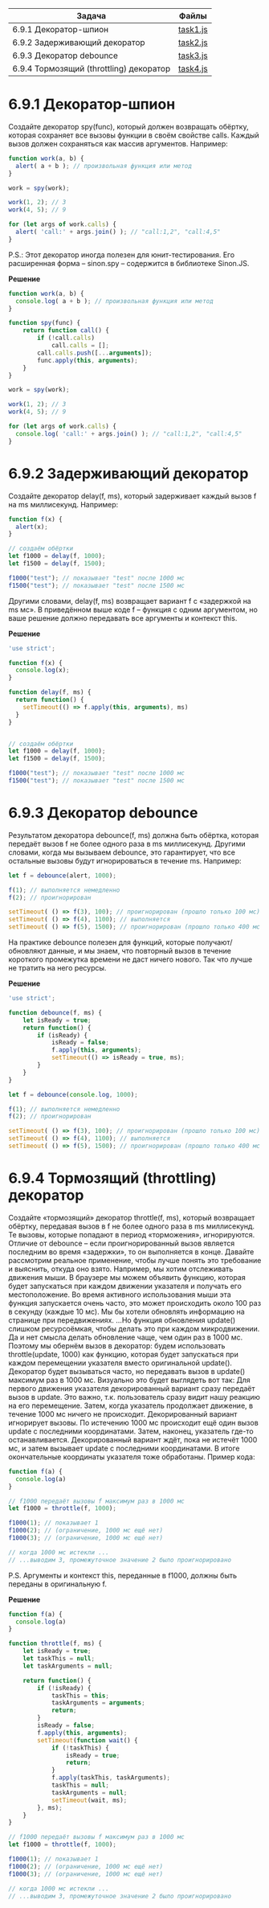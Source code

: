 | Задача | Файлы |
| --- | --- |
| 6.9.1 Декоратор-шпион | [task1.js](task1.js) |
| 6.9.2 Задерживающий декоратор | [task2.js](task2.js) |
| 6.9.3 Декоратор debounce | [task3.js](task3.js) |
| 6.9.4 Тормозящий (throttling) декоратор | [task4.js](task4.js) |

# 6.9.1 Декоратор-шпион
Создайте декоратор spy(func), который должен возвращать обёртку, которая сохраняет все вызовы функции в своём свойстве calls.
Каждый вызов должен сохраняться как массив аргументов.
Например:
```javascript
function work(a, b) {
  alert( a + b ); // произвольная функция или метод
}

work = spy(work);

work(1, 2); // 3
work(4, 5); // 9

for (let args of work.calls) {
  alert( 'call:' + args.join() ); // "call:1,2", "call:4,5"
}
```
P.S.: Этот декоратор иногда полезен для юнит-тестирования. Его расширенная форма – sinon.spy – содержится в библиотеке Sinon.JS.

**Решение**
```javascript
function work(a, b) {
  console.log( a + b ); // произвольная функция или метод
}

function spy(func) {
	return function call() {
		if (!call.calls)
			call.calls = [];
		call.calls.push([...arguments]);
		func.apply(this, arguments);
	}
}

work = spy(work);

work(1, 2); // 3
work(4, 5); // 9

for (let args of work.calls) {
  console.log( 'call:' + args.join() ); // "call:1,2", "call:4,5"
}
```

# 6.9.2 Задерживающий декоратор
Создайте декоратор delay(f, ms), который задерживает каждый вызов f на ms миллисекунд. Например:
```javascript
function f(x) {
  alert(x);
}

// создаём обёртки
let f1000 = delay(f, 1000);
let f1500 = delay(f, 1500);

f1000("test"); // показывает "test" после 1000 мс
f1500("test"); // показывает "test" после 1500 мс
```
Другими словами, delay(f, ms) возвращает вариант f с «задержкой на ms мс».
В приведённом выше коде f – функция с одним аргументом, но ваше решение должно передавать все аргументы и контекст this.

**Решение**
```javascript
'use strict';

function f(x) {
  console.log(x);
}

function delay(f, ms) {
  return function() { 
    setTimeout(() => f.apply(this, arguments), ms)
  }
}


// создаём обёртки
let f1000 = delay(f, 1000);
let f1500 = delay(f, 1500);

f1000("test"); // показывает "test" после 1000 мс
f1500("test"); // показывает "test" после 1500 мс
```

# 6.9.3 Декоратор debounce
Результатом декоратора debounce(f, ms) должна быть обёртка, которая передаёт вызов f не более одного раза в ms миллисекунд. Другими словами, когда мы вызываем debounce, это гарантирует, что все остальные вызовы будут игнорироваться в течение ms.
Например:
```javascript
let f = debounce(alert, 1000);

f(1); // выполняется немедленно
f(2); // проигнорирован

setTimeout( () => f(3), 100); // проигнорирован (прошло только 100 мс)
setTimeout( () => f(4), 1100); // выполняется
setTimeout( () => f(5), 1500); // проигнорирован (прошло только 400 мс от последнего вызова)
```
На практике debounce полезен для функций, которые получают/обновляют данные, и мы знаем, что повторный вызов в течение короткого промежутка времени не даст ничего нового. Так что лучше не тратить на него ресурсы.

**Решение**
```javascript
'use strict';

function debounce(f, ms) {
	let isReady = true;
	return function() {
		if (isReady) {
			isReady = false;
			f.apply(this, arguments);
			setTimeout(() => isReady = true, ms);
		}
	}
}

let f = debounce(console.log, 1000);

f(1); // выполняется немедленно
f(2); // проигнорирован

setTimeout( () => f(3), 100); // проигнорирован (прошло только 100 мс)
setTimeout( () => f(4), 1100); // выполняется
setTimeout( () => f(5), 1500); // проигнорирован (прошло только 400 мс от последнего вызова)
```

# 6.9.4 Тормозящий (throttling) декоратор
Создайте «тормозящий» декоратор throttle(f, ms), который возвращает обёртку, передавая вызов в f не более одного раза в ms миллисекунд. Те вызовы, которые попадают в период «торможения», игнорируются.
Отличие от debounce – если проигнорированный вызов является последним во время «задержки», то он выполняется в конце.
Давайте рассмотрим реальное применение, чтобы лучше понять это требование и выяснить, откуда оно взято.
Например, мы хотим отслеживать движения мыши.
В браузере мы можем объявить функцию, которая будет запускаться при каждом движении указателя и получать его местоположение. Во время активного использования мыши эта функция запускается очень часто, это может происходить около 100 раз в секунду (каждые 10 мс).
Мы бы хотели обновлять информацию на странице при передвижениях.
…Но функция обновления update() слишком ресурсоёмкая, чтобы делать это при каждом микродвижении. Да и нет смысла делать обновление чаще, чем один раз в 1000 мс.
Поэтому мы обернём вызов в декоратор: будем использовать throttle(update, 1000) как функцию, которая будет запускаться при каждом перемещении указателя вместо оригинальной update(). Декоратор будет вызываться часто, но передавать вызов в update() максимум раз в 1000 мс.
Визуально это будет выглядеть вот так:
Для первого движения указателя декорированный вариант сразу передаёт вызов в update. Это важно, т.к. пользователь сразу видит нашу реакцию на его перемещение.
Затем, когда указатель продолжает движение, в течение 1000 мс ничего не происходит. Декорированный вариант игнорирует вызовы.
По истечению 1000 мс происходит ещё один вызов update с последними координатами.
Затем, наконец, указатель где-то останавливается. Декорированный вариант ждёт, пока не истечёт 1000 мс, и затем вызывает update с последними координатами. В итоге окончательные координаты указателя тоже обработаны.
Пример кода:
```javascript
function f(a) {
  console.log(a)
}

// f1000 передаёт вызовы f максимум раз в 1000 мс
let f1000 = throttle(f, 1000);

f1000(1); // показывает 1
f1000(2); // (ограничение, 1000 мс ещё нет)
f1000(3); // (ограничение, 1000 мс ещё нет)

// когда 1000 мс истекли ...
// ...выводим 3, промежуточное значение 2 было проигнорировано
```
P.S. Аргументы и контекст this, переданные в f1000, должны быть переданы в оригинальную f.

**Решение**
```javascript
function f(a) {
  console.log(a)
}

function throttle(f, ms) {
	let isReady = true;
	let taskThis = null;
	let taskArguments = null;

	return function() {
		if (!isReady) {
			taskThis = this;
			taskArguments = arguments;
			return;
		}
		isReady = false;
		f.apply(this, arguments);
		setTimeout(function wait() {
			if (!taskThis) {
				isReady = true;
				return;
			}
			f.apply(taskThis, taskArguments);
			taskThis = null;
			taskArguments = null;
			setTimeout(wait, ms);
		}, ms);
	}
}

// f1000 передаёт вызовы f максимум раз в 1000 мс
let f1000 = throttle(f, 1000);

f1000(1); // показывает 1
f1000(2); // (ограничение, 1000 мс ещё нет)
f1000(3); // (ограничение, 1000 мс ещё нет)

// когда 1000 мс истекли ...
// ...выводим 3, промежуточное значение 2 было проигнорировано
```

